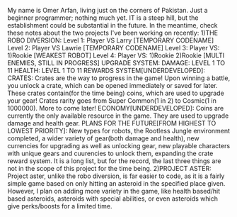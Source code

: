 My name is Omer Arfan, living just on the corners of Pakistan. Just a beginner programmer; nothing much yet. IT is a steep hill, but the establishment could be substantial in the future. In the meantime, check these notes about the two projects I've been working on recently:
1)THE ROBO DIVERSION:
 Level 1:
  Player VS Larry [TEMPORARY CODENAME]
 Level 2: 
  Player VS Lawrie [TEMPORARY CODENAME]
 Level 3:
  Player VS:
  1)Rookie [WEAKEST ROBOT]
 Level 4:
  Player VS:
  1)Rookie
  2)Rookie 
  [MULTI ENEMIES, STILL IN PROGRESS]
 UPGRADE SYSTEM:
  DAMAGE: LEVEL 1 TO 11
  HEALTH: LEVEL 1 TO 11
 REWARDS SYSTEM[UNDERDEVELOPED]:
  CRATES:
   Crates are the way to progress in the game! Upon winning a battle, you unlock a crate, which can be opened immediately or saved for later. These crates contain(for the time being) coins, which are used to upgrade your gear! Crates rarity goes from Super Common(1 in 2) to Cosmic(1 in 1000000). More to come later!
 ECONOMY[UNDERDEVELOPED]:
  Coins are currently the only available resource in the game. They are used to upgrade damage and health gear.
 PLANS FOR THE FUTURE[FROM HIGHEST TO LOWEST PRIORITY]:
  New types for robots, the Rootless Jungle environment completed, a wider variety of gear(both damage and health), new currencies for upgrading as well as unlocking gear, new playable characters with unique gears and cuurencies to unlock them, expanding the crate reward system.
 It is a long list, but for the record, the last three things are not in the scope of this project for the time being.
 2)PROJECT ASTER:
 Project aster, unlike the robo diversion, is far easier to code, as it is a fairly simple game based on only hitting an asteroid in the specified place given.
 However, I plan on adding more variety in the game, like health based/hit based asteroids, asteroids with special abilities, or even asteroids which give perks/boosts for a limited time.
